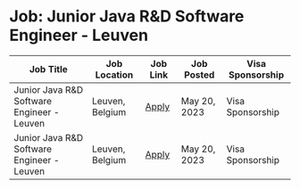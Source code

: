 # Job: Junior Java R&D Software Engineer - Leuven

| Job Title | Job Location | Job Link | Job Posted | Visa Sponsorship |
| --- | --- | --- | --- | --- |
| Junior Java R&D Software Engineer - Leuven | Leuven, Belgium | [Apply](https://boards.greenhouse.io/guardsquare/jobs/2471060) | May 20, 2023 | Visa Sponsorship |
| Junior Java R&D Software Engineer - Leuven | Leuven, Belgium | [Apply](https://boards.greenhouse.io/guardsquare/jobs/2471060) | May 20, 2023 | Visa Sponsorship |
